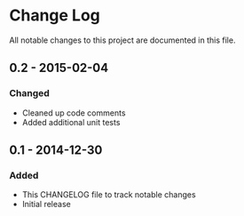 # Change Log
All notable changes to this project are documented in this file.

## 0.2 - 2015-02-04
### Changed
- Cleaned up code comments
- Added additional unit tests

## 0.1 - 2014-12-30
### Added
- This CHANGELOG file to track notable changes
- Initial release
